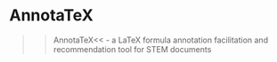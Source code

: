 # AnnotaTeX
>>AnnotaTeX&lt;&lt; - a LaTeX formula annotation facilitation and recommendation tool for STEM documents

